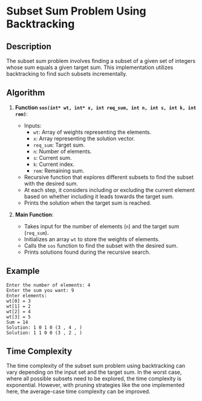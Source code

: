# Subset Sum Problem Using Backtracking

## Description
The subset sum problem involves finding a subset of a given set of integers whose sum equals a given target sum. This implementation utilizes backtracking to find such subsets incrementally.

## Algorithm
1. **Function `sos(int* wt, int* x, int req_sum, int n, int s, int k, int rem)`**:
   - Inputs:
     - `wt`: Array of weights representing the elements.
     - `x`: Array representing the solution vector.
     - `req_sum`: Target sum.
     - `n`: Number of elements.
     - `s`: Current sum.
     - `k`: Current index.
     - `rem`: Remaining sum.
   - Recursive function that explores different subsets to find the subset with the desired sum.
   - At each step, it considers including or excluding the current element based on whether including it leads towards the target sum.
   - Prints the solution when the target sum is reached.

2. **Main Function**:
   - Takes input for the number of elements (`n`) and the target sum (`req_sum`).
   - Initializes an array `wt` to store the weights of elements.
   - Calls the `sos` function to find the subset with the desired sum.
   - Prints solutions found during the recursive search.

## Example
```
Enter the number of elements: 4
Enter the sum you want: 9
Enter elements: 
wt[0] = 3
wt[1] = 2
wt[2] = 4
wt[3] = 5
Sum = 14
Solution: 1 0 1 0 (3 , 4 , )
Solution: 1 1 0 0 (3 , 2 , )
```

## Time Complexity
The time complexity of the subset sum problem using backtracking can vary depending on the input set and the target sum. In the worst case, where all possible subsets need to be explored, the time complexity is exponential. However, with pruning strategies like the one implemented here, the average-case time complexity can be improved.
